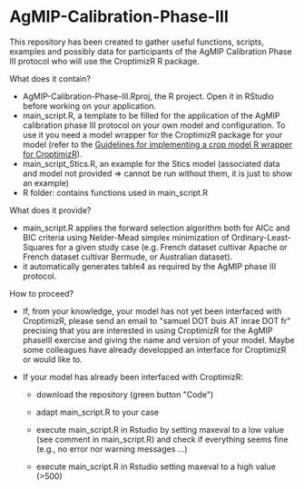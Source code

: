 # AgMIP-Calibration-Phase-III

This repository has been created to gather useful functions, scripts, examples and possibly data for participants of the AgMIP Calibration Phase III protocol who will use the CroptimizR R package. 

What does it contain?

* AgMIP-Calibration-Phase-III.Rproj, the R project. Open it in RStudio before working on your application.
* main_script.R, a template to be filled for the application of the AgMIP calibration phase III protocol on your own model and configuration. To use it you need a model wrapper for the CroptimizR package for your model (refer to the [Guidelines for implementing a crop model R wrapper for CroptimizR](https://sticsrpacks.github.io/CroptimizR/articles/Designing_a_model_wrapper.html)).
* main_script_Stics.R, an example for the Stics model (associated data and model not provided => cannot be run without them, it is just to show an example)
* R folder: contains functions used in main_script.R

What does it provide?

* main_script.R applies the forward selection algorithm both for AICc and BIC criteria using Nelder-Mead simplex minimization of Ordinary-Least-Squares for a given study case (e.g. French dataset cultivar Apache or French dataset cultivar Bermude, or Australian dataset).
* it automatically generates table4 as required by the AgMIP phase III protocol.

How to proceed?

* If, from your knowledge, your model has not yet been interfaced with CroptimizR, please send an email to "samuel DOT buis AT inrae DOT fr" precising that you are interested in using CroptimizR for the AgMIP phaseIII exercise and giving the name and version of your model. Maybe some colleagues have already developped an interface for CroptimizR or would like to.

* If your model has already been interfaced with CroptimizR:

  * download the repository (green button "Code")
  
  * adapt main_script.R to your case
  
  * execute main_script.R in Rstudio by setting maxeval to a low value (see comment in main_script.R) and check if everything seems fine (e.g., no error nor warning messages ...)
  
  * execute main_script.R in Rstudio setting maxeval to a high value (>500)
 


